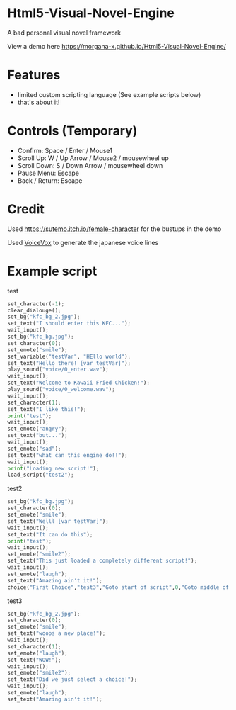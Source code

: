 # Html5-Visual-Novel-Engine

A bad personal visual novel framework

View a demo here https://morgana-x.github.io/Html5-Visual-Novel-Engine/
# Features
- limited custom scripting language (See example scripts below)
- that's about it!

# Controls (Temporary)
- Confirm: Space / Enter / Mouse1
- Scroll Up: W / Up Arrow / Mouse2 / mousewheel up
- Scroll Down: S / Down Arrow / mousewheel down
- Pause Menu: Escape
- Back / Return: Escape
# Credit

Used https://sutemo.itch.io/female-character for the bustups in the demo

Used [VoiceVox](https://voicevox.hiroshiba.jp/) to generate the japanese voice lines


# Example script

test
```py
set_character(-1);
clear_dialouge();
set_bg("kfc_bg_2.jpg");
set_text("I should enter this KFC...");
wait_input();
set_bg("kfc_bg.jpg");
set_character(0);
set_emote("smile");
set_variable("testVar", "HEllo world");
set_text("Hello there! [var testVar]");
play_sound("voice/0_enter.wav");
wait_input();
set_text("Welcome to Kawaii Fried Chicken!");
play_sound("voice/0_welcome.wav");
wait_input();
set_character(1);
set_text("I like this!");
print("test");
wait_input();
set_emote("angry");
set_text("but...");
wait_input();
set_emote("sad");
set_text("what can this engine do!!");
wait_input();
print("Loading new script!");
load_script("test2");
```
test2
```py
set_bg("kfc_bg.jpg");
set_character(0);
set_emote("smile");
set_text("Welll [var testVar]");
wait_input();
set_text("It can do this");
print("test");
wait_input();
set_emote("smile2");
set_text("This just loaded a completely different script!");
wait_input();
set_emote("laugh");
set_text("Amazing ain't it!");
choice("First Choice","test3","Goto start of script",0,"Goto middle of script",10);
```
test3
```py
set_bg("kfc_bg_2.jpg");
set_character(0);
set_emote("smile");
set_text("woops a new place!");
wait_input();
set_character(1);
set_emote("laugh");
set_text("WOW!");
wait_input();
set_emote("smile2");
set_text("Did we just select a choice!");
wait_input();
set_emote("laugh");
set_text("Amazing ain't it!");
```
